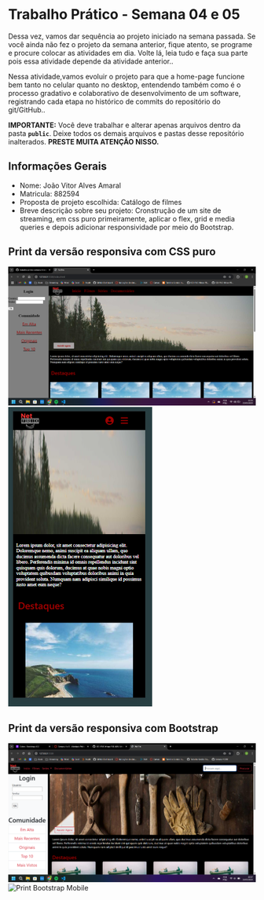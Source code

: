 # Trabalho Prático - Semana 04 e 05

Dessa vez, vamos dar sequência ao projeto iniciado na semana passada. Se você ainda não fez o projeto da semana anterior, fique atento, se programe e procure colocar as atividades em dia. Volte lá, leia tudo e faça sua parte pois essa atividade depende da atividade anterior..

Nessa atividade,vamos evoluir o projeto para que a home-page funcione bem tanto no celular quanto no desktop, entendendo também como é o processo gradativo e colaborativo de desenvolvimento de um software, registrando cada etapa no histórico de commits do repositório do git/GitHub..

**IMPORTANTE:** Você deve trabalhar e alterar apenas arquivos dentro da pasta **`public`**. Deixe todos os demais arquivos e pastas desse repositório inalterados. **PRESTE MUITA ATENÇÃO NISSO.**

## Informações Gerais

- Nome: João Vitor Alves Amaral
- Matricula: 882594
- Proposta de projeto escolhida: Catálogo de filmes
- Breve descrição sobre seu projeto: Cronstrução de um site de streaming, em css puro primeiramente, aplicar o flex, grid e media queries e depois adicionar responsividade por meio do Bootstrap.

## Print da versão responsiva com CSS puro

![Print CSS Puro Desktop](/public/img/css-desktop.png)
![Print CSS Puro Mobile](/public/img/css-mobile.png)

## Print da versão responsiva com Bootstrap

![Print Bootstrap Desktop](public/img/bootstrap-desktop.png)
![Print Bootstrap Mobile]()
